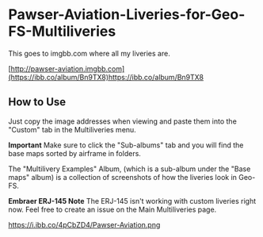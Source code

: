 # Pawser-Aviation-Liveries-for-Geo-FS-Multiliveries
This goes to imgbb.com where all my liveries are. 

[http://pawser-aviation.imgbb.com](https://ibb.co/album/Bn9TX8)https://ibb.co/album/Bn9TX8

## How to Use
Just copy the image addresses when viewing and paste them into the "Custom" tab in the Multiliveries menu.

**Important** 
Make sure to click the "Sub-albums" tab and you will find the base maps sorted by airframe in folders. 

The "Multilivery Examples" Album, (which is a sub-album under the "Base maps" album) is a collection of screenshots of how the liveries look in Geo-FS.

**Embraer ERJ-145 Note**
The ERJ-145 isn't working with custom liveries right now. Feel free to create an issue on the Main Multiliveries page.

https://i.ibb.co/4pCbZD4/Pawser-Aviation.png
